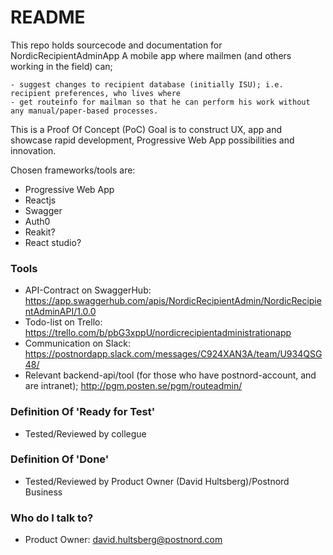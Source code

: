 # README #

This repo holds sourcecode and documentation for NordicRecipientAdminApp
A mobile app where mailmen (and others working in the field) can;

	- suggest changes to recipient database (initially ISU); i.e. recipient preferences, who lives where 
	- get routeinfo for mailman so that he can perform his work without any manual/paper-based processes.

This is a Proof Of Concept (PoC)
Goal is to construct UX, app and showcase rapid development, Progressive Web App possibilities and innovation.

Chosen frameworks/tools are:

- Progressive Web App 
- Reactjs
- Swagger
- Auth0
- Reakit?
- React studio?

### Tools ###

* API-Contract on SwaggerHub: https://app.swaggerhub.com/apis/NordicRecipientAdmin/NordicRecipientAdminAPI/1.0.0
* Todo-list on Trello: https://trello.com/b/pbG3xppU/nordicrecipientadministrationapp
* Communication on Slack: https://postnordapp.slack.com/messages/C924XAN3A/team/U934QSG48/
* Relevant backend-api/tool (for those who have postnord-account, and are intranet); http://pgm.posten.se/pgm/routeadmin/

### Definition Of 'Ready for Test' ###

* Tested/Reviewed by collegue

### Definition Of 'Done' ###

* Tested/Reviewed by Product Owner (David Hultsberg)/Postnord Business 


### Who do I talk to? ###

* Product Owner: david.hultsberg@postnord.com